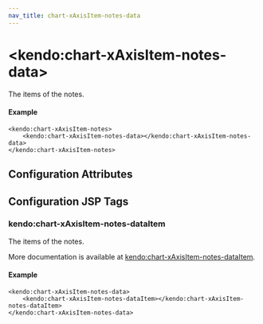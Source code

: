```yaml
---
nav_title: chart-xAxisItem-notes-data
---
```


# \<kendo:chart-xAxisItem-notes-data\>

The items of the notes.

#### Example
    <kendo:chart-xAxisItem-notes>
        <kendo:chart-xAxisItem-notes-data></kendo:chart-xAxisItem-notes-data>
    </kendo:chart-xAxisItem-notes>

## Configuration Attributes


##  Configuration JSP Tags

### kendo:chart-xAxisItem-notes-dataItem

The items of the notes.

More documentation is available at [kendo:chart-xAxisItem-notes-dataItem](/kendo-ui/api/wrappers/jsp/chart/xaxisitem-notes-dataitem).

#### Example

    <kendo:chart-xAxisItem-notes-data>
        <kendo:chart-xAxisItem-notes-dataItem></kendo:chart-xAxisItem-notes-dataItem>
    </kendo:chart-xAxisItem-notes-data>

